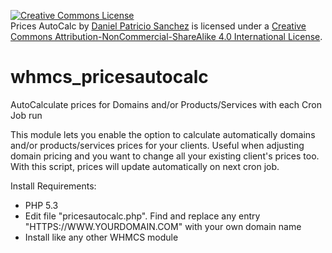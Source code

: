 <a rel="license" href="http://creativecommons.org/licenses/by-nc-sa/4.0/"><img alt="Creative Commons License" style="border-width:0" src="https://i.creativecommons.org/l/by-nc-sa/4.0/88x31.png" /></a><br /><span xmlns:dct="http://purl.org/dc/terms/" property="dct:title">Prices AutoCalc</span> by <a xmlns:cc="http://creativecommons.org/ns#" href="https://www.linkedin.com/in/danielpatriciosanchez" property="cc:attributionName" rel="cc:attributionURL">Daniel Patricio Sanchez</a> is licensed under a <a rel="license" href="http://creativecommons.org/licenses/by-nc-sa/4.0/">Creative Commons Attribution-NonCommercial-ShareAlike 4.0 International License</a>.

# whmcs_pricesautocalc
AutoCalculate prices for Domains and/or Products/Services with each Cron Job run

This module lets you enable the option to calculate automatically domains and/or products/services prices for your clients. Useful when adjusting domain pricing and you want to change all your existing client's prices too.
With this script, prices will update automatically on next cron job.

Install Requirements:
- PHP 5.3
- Edit file "pricesautocalc.php". Find and replace any entry "HTTPS://WWW.YOURDOMAIN.COM" with your own domain name
- Install like any other WHMCS module
